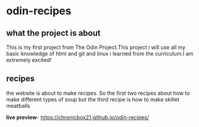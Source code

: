 # odin-recipes

## what the project is about
This is my first project from The Odin Project.This project i will use all my basic knowledge of html and git and linux i learned from the curriculum.I am extremely excited!

## recipes
the website is about to make recipes. So the first two recipes about how to make different types of soup but the third recipe is how to make skillet meatballs

**live preview**- https://chronicbox21.github.io/odin-recipes/